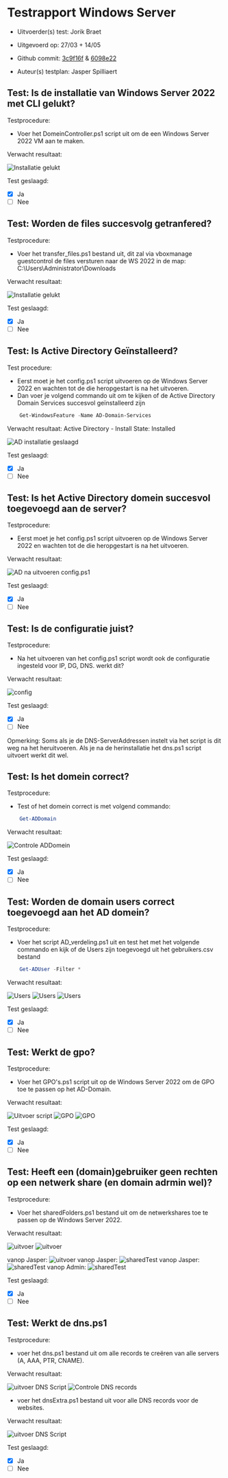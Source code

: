 # Testrapport Windows Server

- Uitvoerder(s) test: Jorik Braet
- Uitgevoerd op: 27/03 + 14/05
- Github commit: [3c9f16f](https://github.com/HoGentTIN/sep2324-gent-g03/commit/3c9f16fda278d4ab6e387eaf30582fc19f6bf7ce) & [6098e22](https://github.com/HoGentTIN/sep2324-gent-g03/commit/6098e222bd7b30474a579f5b697f6f01e4c9f9b8)




- Auteur(s) testplan: Jasper Spilliaert

## Test: Is de installatie van Windows Server 2022 met CLI gelukt?

Testprocedure:

- Voer het DomeinController.ps1 script uit om de een Windows Server 2022 VM aan te maken.

Verwacht resultaat:

![Installatie gelukt](./img/InstallatieWerkt.png)

Test geslaagd:

- [x] Ja
- [ ] Nee

## Test: Worden de files succesvolg getranfered?

Testprocedure:

- Voer het transfer_files.ps1 bestand uit, dit zal via vboxmanage guestcontrol de files versturen naar de WS 2022 in de map: C:\Users\Administrator\Downloads

Verwacht resultaat:

![Installatie gelukt](./img/TransferFilesWerktWS.png)

Test geslaagd:

- [x] Ja
- [ ] Nee

## Test: Is Active Directory Geïnstalleerd?

Test procedure:

- Eerst moet je het config.ps1 script uitvoeren op de Windows Server 2022 en wachten tot de die heropgestart is na het uitvoeren.
- Dan voer je volgend commando uit om te kijken of de Active Directory Domain Services succesvol geïnstalleerd zijn

```powershell
    Get-WindowsFeature -Name AD-Domain-Services
```

Verwacht resultaat: Active Directory - Install State: Installed

![AD installatie geslaagd](./img/AD-succesvol.png)

Test geslaagd:

- [x] Ja
- [ ] Nee

## Test: Is het Active Directory domein succesvol toegevoegd aan de server?

Testprocedure:

- Eerst moet je het config.ps1 script uitvoeren op de Windows Server 2022 en wachten tot de die heropgestart is na het uitvoeren.

Verwacht resultaat:

![AD na uitvoeren config.ps1](./img/AD-naConfig.png)

Test geslaagd:

- [x] Ja
- [ ] Nee

## Test: Is de configuratie juist?

Testprocedure:

- Na het uitvoeren van het config.ps1 script wordt ook de configuratie ingesteld voor IP, DG, DNS. werkt dit?

Verwacht resultaat:

![config](./img/AD-IPconfigWerkt.png)

Test geslaagd:

- [x] Ja
- [ ] Nee

Opmerking: Soms als je de DNS-ServerAddressen instelt via het script is dit weg na het heruitvoeren. Als je na de herinstallatie het dns.ps1 script uitvoert werkt dit wel.

## Test: Is het domein correct?

Testprocedure:

- Test of het domein correct is met volgend commando:

```powershell
    Get-ADDomain
```

Verwacht resultaat:

![Controle ADDomein](./img/ADDomainklopt.png)

Test geslaagd:

- [x] Ja
- [ ] Nee

## Test: Worden de domain users correct toegevoegd aan het AD domein?

Testprocedure:

- Voer het script AD_verdeling.ps1 uit en test het met het volgende commando en kijk of de Users zijn toegevoegd uit het gebruikers.csv bestand

```powershell
    Get-ADUser -Filter *
```

Verwacht resultaat:

![Users](./img/AD_verdeling.png)
![Users](./img/AD-UsersSuccesvolAangemaakt.png)
![Users](./img/AD-UsersSuccesvolAangemaakt2.png)

Test geslaagd:

- [x] Ja
- [ ] Nee

## Test: Werkt de gpo?

Testprocedure:

- Voer het GPO's.ps1 script uit op de Windows Server 2022 om de GPO toe te passen op het AD-Domain.

Verwacht resultaat:

![Uitvoer script](./img/GPOwerkt.png)
![GPO](./img/GPO.png)
![GPO](./img/GPO2.png)

Test geslaagd:

- [x] Ja
- [ ] Nee

## Test: Heeft een (domain)gebruiker geen rechten op een netwerk share (en domain adrmin wel)?

Testprocedure:

- Voer het sharedFolders.ps1 bestand uit om de netwerkshares toe te passen op de Windows Server 2022.

Verwacht resultaat:

![uitvoer](./img/netwerkShare.png)
![uitvoer](./img/netwerkShare5.png)

vanop Jasper:
![uitvoer](./img/netwerkShare1.png)
vanop Jasper:
![sharedTest](./img/netwerkShare2.png)
vanop Jasper:
![sharedTest](./img/netwerkShare3.png)
vanop Admin:
![sharedTest](./img/netwerkShare4.png)

Test geslaagd:

- [x] Ja
- [ ] Nee

## Test: Werkt de dns.ps1

Testprocedure:

- voer het dns.ps1 bestand uit om alle records te creëren van alle servers (A, AAA, PTR, CNAME).

Verwacht resultaat:

![uitvoer DNS Script](./img/dns1.png)
![Controle DNS records](./img/dns2.png)

- voer het dnsExtra.ps1 bestand uit voor alle DNS records voor de websites.

Verwacht resultaat:

![uitvoer DNS Script](./img/dns3.png)

Test geslaagd:

- [x] Ja
- [ ] Nee
